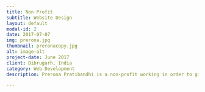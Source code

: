 ```yaml
---
title: Non Profit
subtitle: Website Design
layout: default
modal-id: 2
date: 2017-07-07
img: prerona.jpg
thumbnail: preronacopy.jpg
alt: image-alt
project-date: June 2017
client: Dibrugarh, India
category: Web Development
description: Prerona Pratibandhi is a non-profit working in order to give the disabled children a better life. They are doing their part for the society.

---
```

